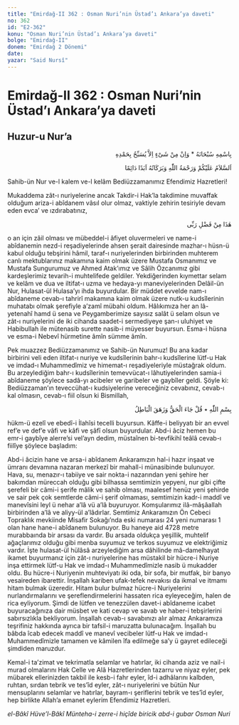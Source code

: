 ```yaml
---
title: "Emirdağ-II 362 : Osman Nuri’nin Üstad’ı Ankara’ya daveti"
no: 362
id: "E2-362"
konu: "Osman Nuri’nin Üstad’ı Ankara’ya daveti"
bolge: "Emirdağ-II"
donem: "Emirdağ 2 Dönemi"
date: 
yazar: "Said Nursî"
---
```


# Emirdağ-II 362 : Osman Nuri’nin Üstad’ı Ankara’ya daveti

## Huzur-u Nur’a

<p class="arabic" dir="rtl" title="Meal: “Subhân Allah’ın adıyla” * “Hiçbir şey yoktur ki O'nu hamd ile tesbih etmesin” [İsrâ 17:44]">بِاسْمِهِ سُبْحَانَهُ * وَاِنْ مِنْ شَىْءٍ اِلاَّ يُسَبِّحُ بِحَمْدِهِ</p>

<p class="arabic" dir="rtl" title="Meal: “Allah’ın selâmı, rahmeti ve bereketleri, ebedî ve dâimî olarak üzerinize olsun.”">اَلسَّلاَمُ عَلَيْكُمْ وَرَحْمَةُ اللّٰهِ وَبَرَكَاتُهُ اَبَدًا دَائِمًا</p>

Sahib-ün Nur ve-l kalem ve-l kelâm Bediüzzamanımız Efendimiz Hazretleri!

Mukaddema zât-ı nuriyelerine ancak Takdir-i Hak’la takdimine muvaffak olduğum ariza-i abîdanem vâsıl olur olmaz, vaktiyle zehirin tesiriyle devam eden evca’ ve ızdırabatınız,

<p class="arabic" dir="rtl" title="Meal: “Bu Rabbimin bir fazlıdır.” [Neml Sûresi, 27:40]">هٰذَا مِنْ فَضْلِ رَبِّى</p>

o an için zâil olması ve mübeddel-i âfiyet oluvermeleri ve name-i abîdanemin nezd-i reşadiyelerinde ahsen şerait dairesinde mazhar-ı hüsn-ü kabul olduğu tebşirini hâmil, taraf-ı nuriyelerinden birbirinden muhterem canlı mektublarınız makamına kaim olmak üzere Mustafa Osmanımız ve Mustafa Sungurumuz ve Ahmed Atak’ımız ve Sâlih Özcanımız gibi kardeşlerimiz tevarih-i muhtelifede geldiler. Yekdiğerinden kıymettar selam ve kelâm ve dua ve iltifat-ı uzma ve hedaya-yı maneviyelerinden Delâil-ün Nur, Hulasat-ül Hulasa’yı ihda buyurdular. Bir müddet evvelde nam-ı abîdaneme cevab-ı tahrirî makamına kaim olmak üzere nutk-u kudsîlerinin muhatabı olmak şerefiyle a’zamî mübahi oldum. Hâlıkımıza her an lâ-yetenahî hamd ü sena ve Peygamberimize sayısız salât ü selam olsun ve zât-ı nuriyelerini de iki cihanda saadet-i sermediyeye şan-ı uluhiyet ve Habibullah ile mütenasib surette nasib-i müyesser buyursun. Esma-i hüsna ve esma-i Nebevî hürmetine âmîn sümme âmîn.

Pek muazzez Bediüzzamanımız ve Sahib-ün Nurumuz! Bu ana kadar birbirini veli eden iltifat-ı nuriye ve kudsîlerinin bahr-ı kudsîlerine lütf-u Hak ve imdad-ı Muhammedîmiz ve himemat-ı reşadiyeleriyle müstağrak oldum. Bu arzeylediğim bahr-ı kudsîlerinin temevvücat-ı lâhutiyelerinden samia-i abîdaneme şöylece sadâ-yı acibeler ve garibeler ve gaybîler geldi. Şöyle ki: Bediüzzaman’ın teveccühat-ı kudsiyelerine ve­receğiniz cevabınız, cevab-ı kal olmasın, cevab-ı fiil olsun ki Bismillah,

<p class="arabic" dir="rtl" title="Meal: “Bismillah” ♦ “De ki: Hak geldi, batıl yok oldu” [İsrâ Sûresi, 17:81]">بِسْمِ اللّٰهِ ٭ قُلْ جَاءَ الْحَقُّ وَزَهَقَ الْبَاطِلُ</p>

hükm-ü ezelî ve ebedî-i İlahîsi tecelli buyursun. Kâffe-i beliyyatı bir an evvel ref’e ve def’e vâfi ve kâfi ve şâfî olsun buyurdular. Abd-i âciz hemen bu emr-i gaybîye alerre’si vel’ayn dedim, müstaînen bi-tevfikihî teâlâ cevab-ı fiilîye şöylece başladım:

Abd-i âcizin hane ve arsa-i abîdanem Ankaramızın hal-i hazır inşaat ve ümranı devamına nazaran merkezî bir mahall-i münasibinde bulunuyor. Hava, su, menazır-ı tabiiye ve sair nokta-i nazarından yeni şehire her bakımdan müreccah olduğu gibi bilhassa semtimizin yepyeni, nur gibi çifte şerefeli bir câmi-i şerife mâlik ve sahib olması, maalesef henüz yeni şehirde ve sair pek çok semtlerde câmi-i şerif olmaması, semtimizin kadr-i maddî ve manevîsini leyl ü nehar a’lâ vü a’lâ buyuruyor. Komşularımız ilâ-mâşâallah birbirinden a’lâ ve aliyy-ül a’lâdırlar. Semtimiz Ankaramızın Ön Cebeci Topraklık mevkiinde Misafir Sokağı’nda eski numarası 24 yeni numarası 1 olan hane hane-i abîdanem bulunuyor. Bu haneye aid 4728 metre murabbaında bir arsası da vardır. Bu arsada oldukça yeşillik, muhtelif ağaçlarımız olduğu gibi menba suyumuz ve terkos suyumuz ve elektriğimiz vardır. İşte hulasat-ül hülâsâ arzeylediğim arsa dâhilinde mâ-damelhayat ikamet buyurmanız için zât-ı nuriyelerine has müstakil bir hücre-i Nuriye inşa ettirmek lütf-u Hak ve imdad-ı Muhammedîmizle nasib ü mukadder oldu. Bu hücre-i Nuriyenin muhteviyatı iki oda, bir sofa, bir mutfak, bir banyo vesaireden ibarettir. İnşallah kariben ufak-tefek nevakısı da ikmal ve itmamı hitam bulmak üzeredir. Hitam bulur bulmaz hücre-i Nuriyelerini nurlandırmalarını ve şereflendirmelerini hassaten rica eyleyeceğim, halen de rica eyliyorum. Şimdi de lütfen ve tenezzülen davet-i abîdaneme icabet buyuracağınıza dair müsbet ve kati cevap ve savab ve haber-i tebşirlerini sabırsızlıkla bekliyorum. İnşallah cevab-ı savabınızı alır almaz Ankaramıza teşrifiniz hakkında ayrıca bir tafsil-i maruzatta bulunacağım. İnşallah bu bâbda îcab edecek maddî ve manevî vecibeler lütf-u Hak ve imdad-ı Muhammedîmizle tamamen ve kâmilen îfa edilmeğe sa’y ü gayret edileceği şimdiden maruzdur.

Kemal-i ta’zimat ve tekrimatla selamlar ve hatırlar, iki cihanda aziz ve nail-i murad olmalarını Hak Celle ve Alâ Hazretlerinden tazarru ve niyaz eyler, pek mübarek ellerinizden takbil ile kesb-i fahr eyler, îd-i adhâlarını kalbden, ruhtan, sırdan tebrik ve tes’îd eyler, zât-ı nuriyelerini ve bütün Nur mensuplarını selamlar ve hatırlar, bayram-ı şeriflerini tebrik ve tes’îd eyler, hep birlikte Allah’a emanet eylerim Efendimiz Hazretleri.

*el-Bâkî Hüve’l-Bâkî*
*Münteha-i zerre-i hiçîde*
*biricik abd-i gubar*
*Osman Nuri*
